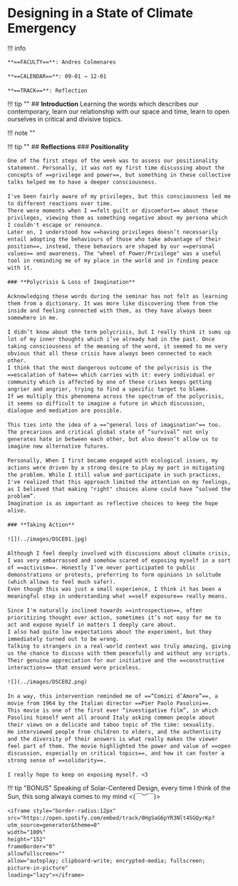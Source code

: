 # Designing in a State of Climate Emergency 

!!! info 
    
    **==FACULTY==**: Andres Colmenares    

    **==CALENDAR==**: 09-01 → 12-01

    **==TRACK==**: Reflection

<div style="clear:both;"></div>

!!! tip ""
    ## **Introduction** 
    Learning the words which describes our contemporary, learn our relationship with our space and time, learn to open ourselves in critical and divisive topics. 

!!! note ""

!!! tip ""
    ## **Reflections**
    ### **Positionality**

    One of the first steps of the week was to assess our positionality statement. Personally, it was not my first time discussing about the concepts of ==privilege and power==, but something in these collective talks helped me to have a deeper consciousness.

    I've been fairly aware of my privileges, but this consciousness led me to different reactions over time. 
    There were moments when I ==felt guilt or discomfort== about these privileges, viewing them as something negative about my persona which I couldn't escape or renounce.
    Later on, I understood how ==having privileges doesn’t necessarily entail adopting the behaviours of those who take advantage of their position==, instead, these behaviors are shaped by our ==personal values== and awareness. The "wheel of Power/Privilege" was a useful tool in reminding me of my place in the world and in finding peace with it.

    ### **Polycrisis & Loss of Imagination**
    
    Acknowledging these words during the seminar has not felt as learning them from a dictionary. It was more like discovering them from the inside and feeling connected with them, as they have always been somewhere in me. 

    I didn’t know about the term polycrisis, but I really think it sums up lot of my inner thoughts which i’ve already had in the past. Once taking consciousness of the meaning of the word, it seemed to me very obvious that all these crisis have always been connected to each other. 
    I think that the most dangerous outcome of the polycrisis is the ==escalation of hate== which carries with it: every individual or community which is affected by one of these crises keeps getting angrier and angrier, trying to find a specific target to blame. 
    If we multiply this phenomena across the spectrum of the polycrisis, it seems so difficult to imagine a future in which discussion, dialogue and mediation are possible.

    This ties into the idea of a =="general loss of imagination"== too. The precarious and critical global state of “survival” not only generates hate in between each other, but also doesn’t allow us to imagine new alternative futures. 

    Personally, When I first became engaged with ecological issues, my actions were driven by a strong desire to play my part in mitigating the problem. While I still value and participate in such practices, I've realized that this approach limited the attention on my feelings, as I believed that making "right" choices alone could have “solved the problem”. 
    Imagination is as important as reflective choices to keep the hope alive.

    ### **Taking Action**

    ![](../images/DSCE01.jpg)

    Although I feel deeply involved with discussions about climate crisis, I was very embarrassed and somehow scared of exposing myself in a sort of ==activism==. Honestly I’ve never participated to public demonstrations or protests, preferring to form opinions in solitude (which allows to feel much safer). 
    Even though this was just a small experience, I think it has been a meaningful step in understanding what ==self exposure== really means.  

    Since I'm naturally inclined towards ==introspection==, often prioritizing thought over action, sometimes it’s not easy for me to act and expose myself in matters I deeply care about.
    I also had quite low expectations about the experiment, but they immediately turned out to be wrong. 
    Talking to strangers in a real-world context was truly amazing, giving us the chance to discuss with them peacefully and without any scripts. Their genuine appreciation for our initiative and the ==constructive interactions== that ensued were priceless.

    ![](../images/DSCE02.png)

    In a way, this intervention reminded me of ==“Comizi d’Amore”==, a movie from 1964 by the Italian director ==Pier Paolo Pasolini==. 
    This movie is one of the first ever “investigative film”, in which Pasolini himself went all around Italy asking common people about their views on a delicate and taboo topic of the time: sexuality.
    He interviewed people from children to elders, and the authenticity and the diversity of their answers is what really makes the viewer feel part of them. The movie highlighted the power and value of ==open discussion, especially on critical topics==, and how it can foster a strong sense of ==solidarity==. 

    I really hope to keep on exposing myself. <3

!!! tip "BONUS"
    Speaking of Solar-Centered Design, every time I think of the Sun, this song always comes to my mind <(￣︶￣)>	

    <iframe style="border-radius:12px" 
    src="https://open.spotify.com/embed/track/0HgSaG6pYR3Nlt45GQyrKp?utm_source=generator&theme=0" 
    width="100%" 
    height="152" 
    frameBorder="0" 
    allowfullscreen="" 
    allow="autoplay; clipboard-write; encrypted-media; fullscreen; picture-in-picture" 
    loading="lazy"></iframe>
